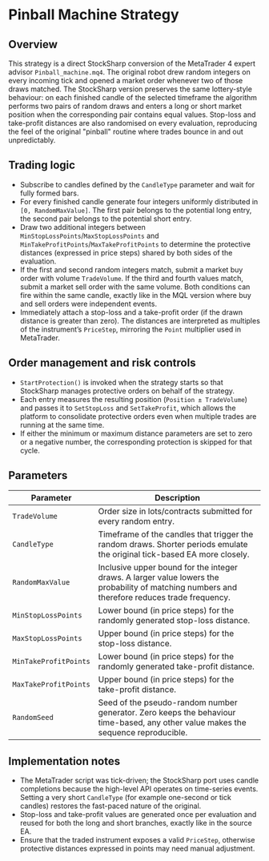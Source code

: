 # Pinball Machine Strategy

## Overview
This strategy is a direct StockSharp conversion of the MetaTrader 4 expert advisor `Pinball_machine.mq4`. The original robot drew
random integers on every incoming tick and opened a market order whenever two of those draws matched. The StockSharp version
preserves the same lottery-style behaviour: on each finished candle of the selected timeframe the algorithm performs two pairs of
random draws and enters a long or short market position when the corresponding pair contains equal values. Stop-loss and take-profit
distances are also randomised on every evaluation, reproducing the feel of the original "pinball" routine where trades bounce in and
out unpredictably.

## Trading logic
- Subscribe to candles defined by the `CandleType` parameter and wait for fully formed bars.
- For every finished candle generate four integers uniformly distributed in `[0, RandomMaxValue]`. The first pair belongs to the
  potential long entry, the second pair belongs to the potential short entry.
- Draw two additional integers between `MinStopLossPoints`/`MaxStopLossPoints` and `MinTakeProfitPoints`/`MaxTakeProfitPoints` to
  determine the protective distances (expressed in price steps) shared by both sides of the evaluation.
- If the first and second random integers match, submit a market buy order with volume `TradeVolume`. If the third and fourth
  values match, submit a market sell order with the same volume. Both conditions can fire within the same candle, exactly like in
  the MQL version where buy and sell orders were independent events.
- Immediately attach a stop-loss and a take-profit order (if the drawn distance is greater than zero). The distances are interpreted
  as multiples of the instrument’s `PriceStep`, mirroring the `Point` multiplier used in MetaTrader.

## Order management and risk controls
- `StartProtection()` is invoked when the strategy starts so that StockSharp manages protective orders on behalf of the strategy.
- Each entry measures the resulting position (`Position ± TradeVolume`) and passes it to `SetStopLoss` and `SetTakeProfit`, which
  allows the platform to consolidate protective orders even when multiple trades are running at the same time.
- If either the minimum or maximum distance parameters are set to zero or a negative number, the corresponding protection is
  skipped for that cycle.

## Parameters
| Parameter | Description |
|-----------|-------------|
| `TradeVolume` | Order size in lots/contracts submitted for every random entry. |
| `CandleType` | Timeframe of the candles that trigger the random draws. Shorter periods emulate the original tick-based EA more closely. |
| `RandomMaxValue` | Inclusive upper bound for the integer draws. A larger value lowers the probability of matching numbers and therefore reduces trade frequency. |
| `MinStopLossPoints` | Lower bound (in price steps) for the randomly generated stop-loss distance. |
| `MaxStopLossPoints` | Upper bound (in price steps) for the stop-loss distance. |
| `MinTakeProfitPoints` | Lower bound (in price steps) for the randomly generated take-profit distance. |
| `MaxTakeProfitPoints` | Upper bound (in price steps) for the take-profit distance. |
| `RandomSeed` | Seed of the pseudo-random number generator. Zero keeps the behaviour time-based, any other value makes the sequence reproducible. |

## Implementation notes
- The MetaTrader script was tick-driven; the StockSharp port uses candle completions because the high-level API operates on time-series events. Setting a very short `CandleType` (for example one-second or tick candles) restores the fast-paced nature of the original.
- Stop-loss and take-profit values are generated once per evaluation and reused for both the long and short branches, exactly like in the source EA.
- Ensure that the traded instrument exposes a valid `PriceStep`, otherwise protective distances expressed in points may need manual adjustment.
